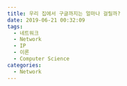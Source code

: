 ```yaml
---
title: 우리 집에서 구글까지는 얼마나 걸릴까?
date: 2019-06-21 00:32:09
tags:
  - 네트워크
  - Network
  - IP
  - 이론
  - Computer Science
categories:
  - Network
---
```


<!--
1. IPv4에 대한 설명
2. 사설IP / 사설망에 대한 설명
3. 우리 집 부터 구글까지 찍고가는 모든 라우터/게이트웨이에 대한 설명 및 예시(traceroute 사용)
4. https://www.ip2location.com/173.252.67.159 로 찾아볼 수 있음

-->